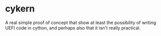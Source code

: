 # cykern

A real simple proof of concept that show at least the possibility of writing UEFI code in cython, and perhaps also that it isn't really practical.

